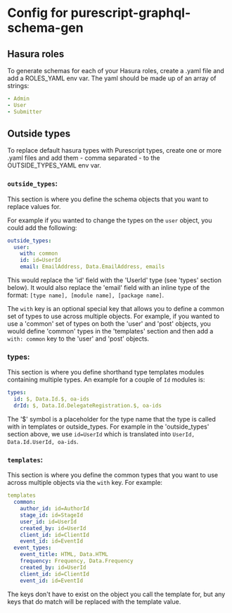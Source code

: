 # Config for purescript-graphql-schema-gen

## Hasura roles

To generate schemas for each of your Hasura roles, create a .yaml file and add a ROLES_YAML env var.
The yaml should be made up of an array of strings:

```yaml
- Admin
- User
- Submitter
```

## Outside types

To replace default hasura types with Purescript types, create one or more .yaml files and add them - comma separated - to the OUTSIDE_TYPES_YAML env var.

### `outside_types`:

This section is where you define the schema objects that you want to replace values for.

For example if you wanted to change the types on the `user` object, you could add the following:

```yaml
outside_types:
  user:
    with: common
    id: id=UserId
    email: EmailAddress, Data.EmailAddress, emails
```

This would replace the 'id' field with the 'UserId' type (see 'types' section below). It would also replace the 'email' field with an inline type of the format: `[type name], [module name], [package name]`.

The `with` key is an optional special key that allows you to define a common set of types to use across multiple objects. For example, if you wanted to use a 'common' set of types on both the 'user' and 'post' objects, you would define 'common' types in the 'templates' section and then add a `with: common` key to the 'user' and 'post' objects.

### types:

This section is where you define shorthand type templates modules containing multiple types. An example for a couple of `Id` modules is:

```yaml
types:
  id: $, Data.Id.$, oa-ids
  drId: $, Data.Id.DelegateRegistration.$, oa-ids
```

The '$' symbol is a placeholder for the type name that the type is called with in templates or outside_types. For example in the 'outside_types' section above, we use `id=UserId` which is translated into `UserId, Data.Id.UserId, oa-ids`.

### `templates`:

This section is where you define the common types that you want to use across multiple objects via the `with` key. For example:

```yaml
templates
  common:
    author_id: id=AuthorId
    stage_id: id=StageId
    user_id: id=UserId
    created_by: id=UserId
    client_id: id=ClientId
    event_id: id=EventId
  event_types:
    event_title: HTML, Data.HTML
    frequency: Frequency, Data.Frequency
    created_by: id=UserId
    client_id: id=ClientId
    event_id: id=EventId
```

The keys don't have to exist on the object you call the template for, but any keys that do match will be replaced with the template value.
